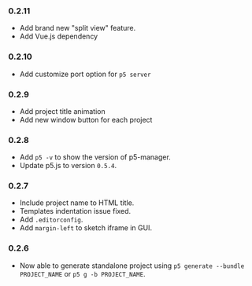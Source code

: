 ### 0.2.11
- Add brand new "split view" feature.
- Add Vue.js dependency

### 0.2.10
- Add customize port option for `p5 server`

### 0.2.9
- Add project title animation
- Add new window button for each project

### 0.2.8
- Add `p5 -v` to show the version of p5-manager.
- Update p5.js to version `0.5.4`.

### 0.2.7
- Include project name to HTML title.
- Templates indentation issue fixed.
- Add `.editorconfig`.
- Add `margin-left` to sketch iframe in GUI.

### 0.2.6
- Now able to generate standalone project using `p5 generate --bundle PROJECT_NAME` or `p5 g -b PROJECT_NAME`.
